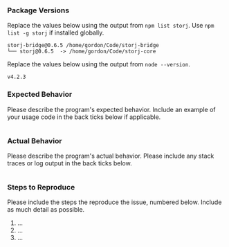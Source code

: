 ### Package Versions

Replace the values below using the output from `npm list storj`. Use ```npm list -g storj``` if installed globally.

```
storj-bridge@0.6.5 /home/gordon/Code/storj-bridge
└── storj@0.6.5  -> /home/gordon/Code/storj-core
```

Replace the values below using the output from `node --version`.

```
v4.2.3
```

### Expected Behavior

Please describe the program's expected behavior. Include an example of your
usage code in the back ticks below if applicable.

```

```

### Actual Behavior

Please describe the program's actual behavior. Please include any stack traces
or log output in the back ticks below.

```

```

### Steps to Reproduce

Please include the steps the reproduce the issue, numbered below. Include as
much detail as possible.

1. ...
2. ...
3. ...
